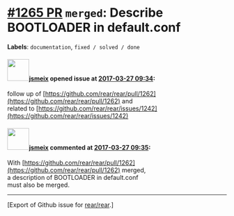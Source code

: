 [\#1265 PR](https://github.com/rear/rear/pull/1265) `merged`: Describe BOOTLOADER in default.conf
=================================================================================================

**Labels**: `documentation`, `fixed / solved / done`

#### <img src="https://avatars.githubusercontent.com/u/1788608?u=925fc54e2ce01551392622446ece427f51e2f0ce&v=4" width="50">[jsmeix](https://github.com/jsmeix) opened issue at [2017-03-27 09:34](https://github.com/rear/rear/pull/1265):

follow up of
[https://github.com/rear/rear/pull/1262](https://github.com/rear/rear/pull/1262)
and  
related to
[https://github.com/rear/rear/issues/1242](https://github.com/rear/rear/issues/1242)

#### <img src="https://avatars.githubusercontent.com/u/1788608?u=925fc54e2ce01551392622446ece427f51e2f0ce&v=4" width="50">[jsmeix](https://github.com/jsmeix) commented at [2017-03-27 09:35](https://github.com/rear/rear/pull/1265#issuecomment-289402979):

With
[https://github.com/rear/rear/pull/1262](https://github.com/rear/rear/pull/1262)
merged,  
a description of BOOTLOADER in default.conf  
must also be merged.

------------------------------------------------------------------------

\[Export of Github issue for
[rear/rear](https://github.com/rear/rear).\]
